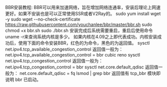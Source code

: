 BBR安装教程:
BBR可以用来加速网络，旨在增加网络连通率，安装后理论上网速更好。如果不安装也是可以正常使用SSR或者V2Ray的。
sudo yum install wget -y
sudo wget --no-check-certificate https://raw.githubusercontent.com/youchanlee/bbr/master/bbr.sh 
sudo chmod +x bbr.sh
sudo ./bbr.sh
安装完成后系统需要重启，重启后使用命令uname -r来查询系统内核是多少。
如果内核在4.09之上即代表成功。内核安装成功后，使用下面的命令安装BBR，红色的为命令，黑色的为返回值。
sysctl net.ipv4.tcp_available_congestion_control
返回值一般为：
net.ipv4.tcp_available_congestion_control = bbr cubic reno
sysctl net.ipv4.tcp_congestion_control
返回值一般为：
net.ipv4.tcp_congestion_control = bbr
sysctl net.core.default_qdisc
返回值一般为：
net.core.default_qdisc = fq
lsmod | grep bbr
返回值有 tcp_bbr 模块即说明 bbr 已启动。
